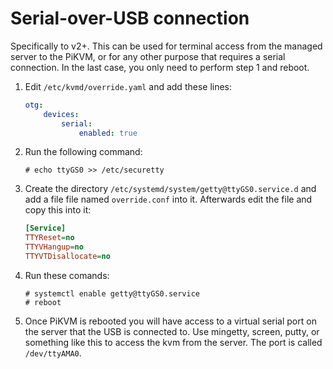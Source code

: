 # Serial-over-USB connection

Specifically to v2+. This can be used for terminal access from the managed server to the PiKVM, or for any other purpose that requires a serial connection. In the last case, you only need to perform step 1 and reboot.

1. Edit `/etc/kvmd/override.yaml` and add these lines:

    ```yaml
    otg:
        devices:
            serial:
                enabled: true
    ```

2. Run the following command:

    ```
    # echo ttyGS0 >> /etc/securetty
    ```

3. Create the directory `/etc/systemd/system/getty@ttyGS0.service.d` and add a file file named `override.conf` into it. Afterwards edit the file and copy this into it:

    ```ini
    [Service]
    TTYReset=no
    TTYVHangup=no
    TTYVTDisallocate=no
    ```

4. Run these comands:

    ```
    # systemctl enable getty@ttyGS0.service
    # reboot
    ```

5. Once PiKVM is rebooted you will have access to a virtual serial port on the server that the USB is connected to. Use mingetty, screen, putty, or something like this to access the kvm from the server. The port is called `/dev/ttyAMA0`.

